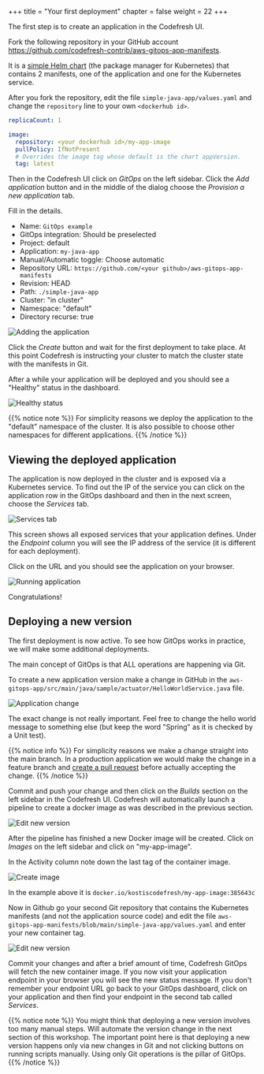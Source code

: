 +++
title = "Your first deployment"
chapter = false
weight = 22
+++



The first step is to create an application in the Codefresh UI.

Fork the following repository in your GitHub account https://github.com/codefresh-contrib/aws-gitops-app-manifests.

It is a [simple Helm chart](https://helm.sh/) (the package manager for Kubernetes) that contains 2 manifests, one of the application and one for the Kubernetes service.

After you fork the repository, edit the file `simple-java-app/values.yaml`
and change the `repository` line to your own `<dockerhub id>`.

```yaml
replicaCount: 1

image:
  repository: <your dockerhub id>/my-app-image
  pullPolicy: IfNotPresent
  # Overrides the image tag whose default is the chart appVersion.
  tag: latest
```  


Then in the Codefresh UI click on *GitOps* on the left sidebar. Click the *Add application* button and in the middle of the dialog choose the *Provision a new application* tab.

Fill in the details.

* Name: `GitOps example`
* GitOps integration: Should be preselected
* Project: default
* Application: `my-java-app`
* Manual/Automatic toggle: Choose automatic
* Repository URL: `https://github.com/<your github>/aws-gitops-app-manifests`
* Revision: HEAD
* Path: `./simple-java-app`
* Cluster: "in cluster"
* Namespace: "default"
* Directory recurse: true

![Adding the application](/images/gitops/add-application.png)

Click the *Create* button and wait for the first deployment to take place.
At this point Codefresh is instructing your cluster to match the cluster
state with the manifests in Git.

After a while your application will be deployed and you should see a "Healthy"
status in the dashboard.

![Healthy status](/images/gitops/healthy.png)

 {{% notice note %}}
For simplicity reasons we deploy the application to the "default" namespace of the cluster. It is also possible to choose other namespaces for different applications.
{{% /notice %}}

## Viewing the deployed application

The application is now deployed in the cluster and is exposed via a Kubernetes service.
To find out the IP of the service you can click on the application row
in the GitOps dashboard and then in the next screen, choose the *Services* tab.

![Services tab](/images/gitops/services.png)

This screen shows all exposed services that your application defines. Under the *Endpoint* column you will see the IP address of the service (it is different for each deployment).

Click on the URL and you should see the application on your browser.


![Running application](/images/gitops/app.png)


Congratulations! 


## Deploying a new version

The first deployment is now active. To see how GitOps works in practice, we will make some additional deployments.

The main concept of GitOps is that ALL operations are happening via Git. 

To create a new application version make a change in GitHub in the `aws-gitops-app/src/main/java/sample/actuator/HelloWorldService.java` file.

![Application change](/images/gitops/app-change.png)

The exact change is not really important. Feel free to change the hello world message to something else (but keep the word "Spring" as it is checked by a Unit test).

{{% notice info %}}
For simplicity reasons we make a change straight into the main branch. In a production application we would make the change in a feature branch and [create a pull request](https://codefresh.io/docs/docs/ci-cd-guides/preview-environments/)
before actually accepting the change.
{{% /notice %}}



Commit and push your change and then click on the *Builds* section on the left sidebar in the Codefresh UI. Codefresh will automatically launch a pipeline to create a docker image as was described in the previous section.

![Edit new version](/images/gitops/git-change-app.png)

After the pipeline has finished a new Docker image will be created. Click on *Images* on the left sidebar and click on "my-app-image".

In the Activity column note down the last tag of the container image.

![Create image](/images/gitops/image-tag.png)

In the example above it is `docker.io/kostiscodefresh/my-app-image:385643c`

Now in Github go your second Git repository that contains the Kubernetes manifests (and not the application source code) and edit the file `aws-gitops-app-manifests/blob/main/simple-java-app/values.yaml` and enter your new container tag.

![Edit new version](/images/gitops/new-version-manual.png)

Commit your changes and after a brief amount of time, Codefresh GitOps will fetch the new container image. If you now visit your application endpoint in your browser 
you will see the new status message. If you don't remember your endpoint URL go back to your GitOps dashboard, click on your application and then find your endpoint
in the second tab called *Services*.

{{% notice note %}}
You might think that deploying a new version involves too many manual steps. Will automate the version change in the next section of this workshop. The important point here is that deploying a new version happens only via new changes in Git and not clicking buttons on running scripts manually. Using only Git operations is the pillar of GitOps.
{{% /notice %}}






